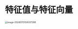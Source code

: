 # 特征值与特征向量

<img src="https://cvp.oss-cn-shanghai.aliyuncs.com/picgo/202403131243117.png" alt="image-20240313124337288" style="zoom:50%;" />